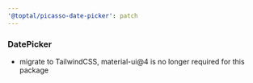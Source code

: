 ```yaml
---
'@toptal/picasso-date-picker': patch
---
```


### DatePicker

- migrate to TailwindCSS, material-ui@4 is no longer required for this package
